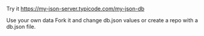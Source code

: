 Try it
https://my-json-server.typicode.com/my-json-db

Use your own data
Fork it and change db.json values or create a repo with a db.json file.
